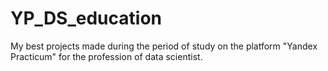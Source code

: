 # YP_DS_education
My best projects made during the period of study on the platform "Yandex Practicum" for the profession of data scientist.
